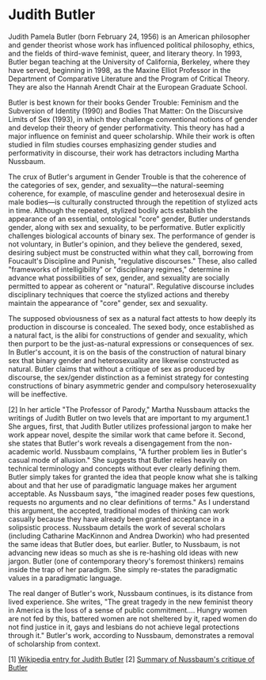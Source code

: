# Judith Butler

Judith Pamela Butler (born February 24, 1956) is an American philosopher and gender theorist whose work has influenced political philosophy, ethics, and the fields of third-wave feminist, queer, and literary theory. In 1993, Butler began teaching at the University of California, Berkeley, where they have served, beginning in 1998, as the Maxine Elliot Professor in the Department of Comparative Literature and the Program of Critical Theory. They are also the Hannah Arendt Chair at the European Graduate School.

Butler is best known for their books Gender Trouble: Feminism and the Subversion of Identity (1990) and Bodies That Matter: On the Discursive Limits of Sex (1993), in which they challenge conventional notions of gender and develop their theory of gender performativity. This theory has had a major influence on feminist and queer scholarship. While their work is often studied in film studies courses emphasizing gender studies and performativity in discourse, their work has detractors including Martha Nussbaum.

The crux of Butler's argument in Gender Trouble is that the coherence of the categories of sex, gender, and sexuality—the natural-seeming coherence, for example, of masculine gender and heterosexual desire in male bodies—is culturally constructed through the repetition of stylized acts in time. Although the repeated, stylized bodily acts establish the appearance of an essential, ontological "core" gender, Butler understands gender, along with sex and sexuality, to be performative. Butler explicitly challenges biological accounts of binary sex. The performance of gender is not voluntary, in Butler's opinion, and they believe the gendered, sexed, desiring subject must be constructed within what they call, borrowing from Foucault's Discipline and Punish, "regulative discourses." These, also called "frameworks of intelligibility" or "disciplinary regimes," determine in advance what possibilities of sex, gender, and sexuality are socially permitted to appear as coherent or "natural". Regulative discourse includes disciplinary techniques that coerce the stylized actions and thereby maintain the appearance of "core" gender, sex and sexuality.

The supposed obviousness of sex as a natural fact attests to how deeply its production in discourse is concealed. The sexed body, once established as a natural fact, is the alibi for constructions of gender and sexuality, which then purport to be the just-as-natural expressions or consequences of sex. In Butler's account, it is on the basis of the construction of natural binary sex that binary gender and heterosexuality are likewise constructed as natural. Butler claims that without a critique of sex as produced by discourse, the sex/gender distinction as a feminist strategy for contesting constructions of binary asymmetric gender and compulsory heterosexuality will be ineffective.

[2] In her article "The Professor of Parody," Martha Nussbaum attacks the writings of Judith Butler on two levels that are important to my argument.1 She argues, first, that Judith Butler utilizes professional jargon to make her work appear novel, despite the similar work that came before it. Second, she states that Butler's work reveals a disengagement from the non-academic world. Nussbaum complains, "A further problem lies in Butler's casual mode of allusion." She suggests that Butler relies heavily on technical terminology and concepts without ever clearly defining them. Butler simply takes for granted the idea that people know what she is talking about and that her use of paradigmatic language makes her argument acceptable. As Nussbaum says, "the imagined reader poses few questions, requests no arguments and no clear definitions of terms." As I understand this argument, the accepted, traditional modes of thinking can work casually because they have already been granted acceptance in a solipsistic process. Nussbaum details the work of several scholars (including Catharine MacKinnon and Andrea Dworkin) who had presented the same ideas that Butler does, but earlier. Butler, to Nussbaum, is not advancing new ideas so much as she is re-hashing old ideas with new jargon. Butler (one of contemporary theory's foremost thinkers) remains inside the trap of her paradigm. She simply re-states the paradigmatic values in a paradigmatic language.

The real danger of Butler's work, Nussbaum continues, is its distance from lived experience. She writes, "The great tragedy in the new feminist theory in America is the loss of a sense of public commitment.... Hungry women are not fed by this, battered women are not sheltered by it, raped women do not find justice in it, gays and lesbians do not achieve legal protections through it." Butler's work, according to Nussbaum, demonstrates a removal of scholarship from context.


[1] [Wikipedia entry for Judith Butler](https://en.wikipedia.org/wiki/Judith_Butler)
[2] [Summary of Nussbaum's critique of Butler](http://xroads.virginia.edu/~MA01/Cober/mathesis/nussbaum.html)
